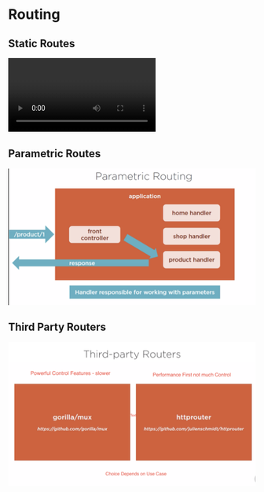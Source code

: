 # Routing

## Static Routes
![Image](StaticRoute.mov)

 
## Parametric Routes
 ![Image](ParametricRoutes.png)

 ## Third Party Routers
![Image](ThirdPartyRouters.png)